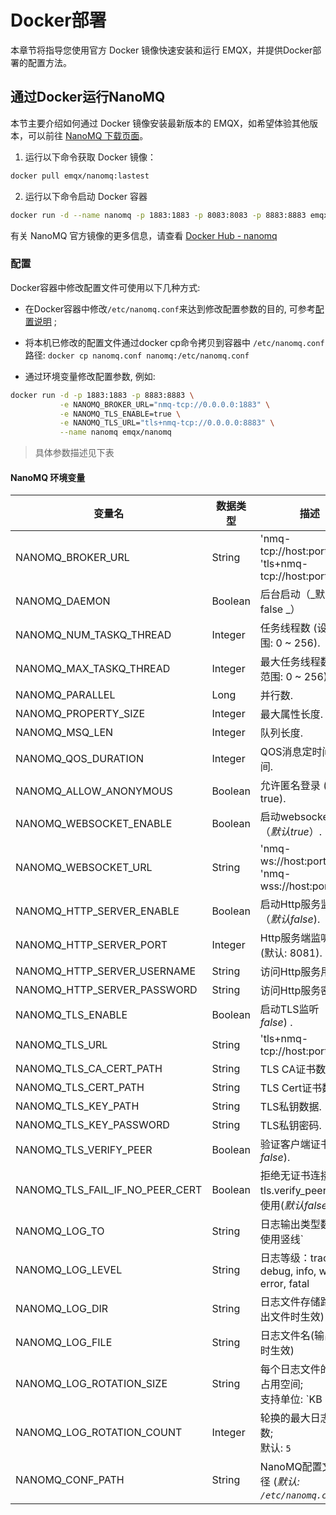 # Docker部署

本章节将指导您使用官方 Docker 镜像快速安装和运行 EMQX，并提供Docker部署的配置方法。



## 通过Docker运行NanoMQ

本节主要介绍如何通过 Docker 镜像安装最新版本的 EMQX，如希望体验其他版本，可以前往 [NanoMQ 下载页面](https://www.emqx.com/zh/try?product=nanomq)。

1. 运行以下命令获取 Docker 镜像：

```bash
docker pull emqx/nanomq:lastest
```

2. 运行以下命令启动 Docker 容器

```bash
docker run -d --name nanomq -p 1883:1883 -p 8083:8083 -p 8883:8883 emqx/nanomq:latest
```

有关 NanoMQ 官方镜像的更多信息，请查看 [Docker Hub - nanomq](https://hub.docker.com/r/emqx/nanomq)

### 配置

Docker容器中修改配置文件可使用以下几种方式:

- 在Docker容器中修改`/etc/nanomq.conf`来达到修改配置参数的目的, 可参考[配置说明](./config-description/v014.md) ;

- 将本机已修改的配置文件通过docker cp命令拷贝到容器中 `/etc/nanomq.conf`路径:  `docker cp nanomq.conf nanomq:/etc/nanomq.conf`

- 通过环境变量修改配置参数, 例如: 

```bash
docker run -d -p 1883:1883 -p 8883:8883 \
           -e NANOMQ_BROKER_URL="nmq-tcp://0.0.0.0:1883" \
           -e NANOMQ_TLS_ENABLE=true \
           -e NANOMQ_TLS_URL="tls+nmq-tcp://0.0.0.0:8883" \
           --name nanomq emqx/nanomq
```

> 具体参数描述见下表

#### NanoMQ 环境变量

| 变量名                          | 数据类型 | 描述                                                      |
| ------------------------------- | -------- | --------------------------------------------------------- |
| NANOMQ_BROKER_URL               | String   | 'nmq-tcp://host:port', 'tls+nmq-tcp://host:port'          |
| NANOMQ_DAEMON                   | Boolean  | 后台启动（_默认 false _）                                 |
| NANOMQ_NUM_TASKQ_THREAD         | Integer  | 任务线程数  (设置范围: 0 ~ 256).                          |
| NANOMQ_MAX_TASKQ_THREAD         | Integer  | 最大任务线程数 (设置范围: 0 ~ 256).                       |
| NANOMQ_PARALLEL                 | Long     | 并行数.                                                   |
| NANOMQ_PROPERTY_SIZE            | Integer  | 最大属性长度.                                             |
| NANOMQ_MSQ_LEN                  | Integer  | 队列长度.                                                 |
| NANOMQ_QOS_DURATION             | Integer  | QOS消息定时间隔时间.                                      |
| NANOMQ_ALLOW_ANONYMOUS          | Boolean  | 允许匿名登录 (默认: true).                                |
| NANOMQ_WEBSOCKET_ENABLE         | Boolean  | 启动websocket监听（_默认true_）.                          |
| NANOMQ_WEBSOCKET_URL            | String   | 'nmq-ws://host:port/path', 'nmq-wss://host:port/path'     |
| NANOMQ_HTTP_SERVER_ENABLE       | Boolean  | 启动Http服务监听（_默认false_).                           |
| NANOMQ_HTTP_SERVER_PORT         | Integer  | Http服务端监听端口 (默认: 8081).                          |
| NANOMQ_HTTP_SERVER_USERNAME     | String   | 访问Http服务用户名.                                       |
| NANOMQ_HTTP_SERVER_PASSWORD     | String   | 访问Http服务密码.                                         |
| NANOMQ_TLS_ENABLE               | Boolean  | 启动TLS监听（_默认false_) .                               |
| NANOMQ_TLS_URL                  | String   | 'tls+nmq-tcp://host:port'.                                |
| NANOMQ_TLS_CA_CERT_PATH         | String   | TLS CA证书数据。                                          |
| NANOMQ_TLS_CERT_PATH            | String   | TLS Cert证书数据。                                        |
| NANOMQ_TLS_KEY_PATH             | String   | TLS私钥数据.                                              |
| NANOMQ_TLS_KEY_PASSWORD         | String   | TLS私钥密码.                                              |
| NANOMQ_TLS_VERIFY_PEER          | Boolean  | 验证客户端证书(*默认false*).                              |
| NANOMQ_TLS_FAIL_IF_NO_PEER_CERT | Boolean  | 拒绝无证书连接，与 tls.verify_peer 配合使用(*默认false*). |
| NANOMQ_LOG_TO                   | String   | 日志输出类型数组，使用竖线`|`分隔多种类型<br>支持文件，控制台，Syslog输出，对应参数:<br>file, console, syslog |
| NANOMQ_LOG_LEVEL                | String   | 日志等级：trace, debug, info, warn, error, fatal |
| NANOMQ_LOG_DIR                  | String   | 日志文件存储路径 (输出文件时生效) |
| NANOMQ_LOG_FILE                 | String   | 日志文件名(输出文件时生效) |
| NANOMQ_LOG_ROTATION_SIZE        | String   | 每个日志文件的最大占用空间;<br>支持单位: `KB| MB | GB`;<br> 默认:`10MB` |
| NANOMQ_LOG_ROTATION_COUNT       | Integer  | 轮换的最大日志文件数;<br> 默认: `5` |
| NANOMQ_CONF_PATH                | String   | NanoMQ配置文件路径 (*默认: `/etc/nanomq.conf`*).          |